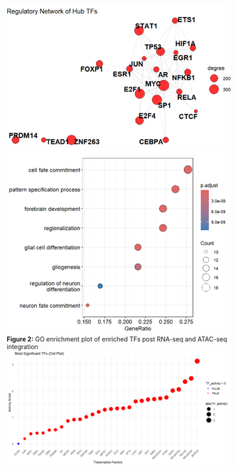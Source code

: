 ![Regulatory network of top 20 TFs post DEG analysis](reg_network_of_hub_tfs.png)
![GO enrichment plot of enriched TFs post RNA-seq and ATAC-seq integration](GO_enrichment.png)
**Figure 2:** GO enrichment plot of enriched TFs post RNA-seq and ATAC-seq integration
![Dot plot of most significant TFs post RNA-seq and ATAC-seq integration](Dot_plot_top_tfs.png)
